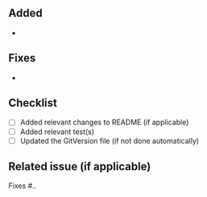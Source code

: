 ## Added

- 
 
## Fixes

-

## Checklist

- [ ] Added relevant changes to README (if applicable)
- [ ] Added relevant test(s)
- [ ] Updated the GitVersion file (if not done automatically)

## Related issue (if applicable)

Fixes #..
